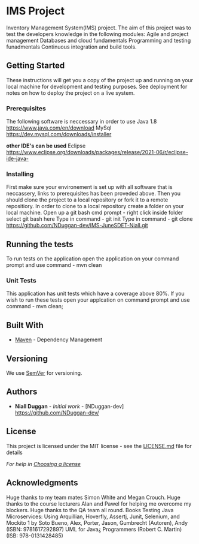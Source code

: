 
# IMS Project

Inventory Management System(IMS) project.
The aim of this project was to test the developers knowledge in the following modules:
Agile and project management
Databases and cloud fundamentals
Programming and testing funadmentals
Continuous integration and build tools.
## Getting Started

These instructions will get you a copy of the project up and running on your local machine for development and testing purposes. See deployment for notes on how to deploy the project on a live system.

### Prerequisites

The following software is neccessary in order to use 
Java 1.8 https://www.java.com/en/download
MySql https://dev.mysql.com/downloads/installer

**other IDE's can be used**
Eclipse https://www.eclipse.org/downloads/packages/release/2021-06/r/eclipse-ide-java-


### Installing

First make sure your environement is set up with all software that is neccassery, links to prerequisites has been proveded above.
Then you should clone the project to a local repository or fork it to a remote repositiory.
In order to clone to a local repository create a folder on your local machine. 
Open up a git bash cmd prompt - right click inside folder select git bash here
Type in command - git init
Type in command - git clone https://github.com/NDuggan-dev/IMS-JuneSDET-Niall.git

## Running the tests

To run tests on the application open the application on your command prompt and use command - mvn clean

### Unit Tests 

This application has unit tests which have a coverage above 80%. If you wish to run these tests open your applcation on command prompt and use command - mvn clean;

## Built With

* [Maven](https://maven.apache.org/) - Dependency Management

## Versioning

We use [SemVer](http://semver.org/) for versioning.

## Authors

* **Niall Duggan** - *Initial work* - [NDuggan-dev] https://github.com/NDuggan-dev/

## License

This project is licensed under the MIT license - see the [LICENSE.md](LICENSE.md) file for details 

*For help in [Choosing a license](https://choosealicense.com/)*

## Acknowledgments

Huge thanks to my team mates Simon White and Megan Crouch.
Huge thanks to the course lecturers Alan and Pawel for helping me overcome my blockers.
Huge thanks to the QA team all round.
Books 
Testing Java Microservices: Using Arquillian, Hoverfly, Assertj, Junit, Selenium, and Mockito 1 by Soto Bueno, Alex, Porter, Jason, Gumbrecht (Autoren), Andy (ISBN: 9781617292897)
UML for Java¿ Programmers (Robert C. Martin) (ISB: 978-0131428485)


